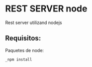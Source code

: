 # REST SERVER node #

Rest server utilizand nodejs

## Requisitos: ##


Paquetes de node:
 ```
_npm install 

```
